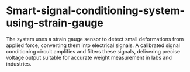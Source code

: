 # Smart-signal-conditioning-system-using-strain-gauge
The system uses a strain gauge sensor to detect small deformations from applied force, converting them into electrical signals. A calibrated signal conditioning circuit amplifies and filters these signals, delivering precise voltage output suitable for accurate weight measurement in labs and industries.
